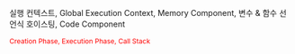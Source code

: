 실행 컨텍스트, Global Execution Context, Memory Component, 변수 & 함수 선언식 호이스팅, Code Component

<div style="color: red; font-size: 12px">
Creation Phase, Execution Phase, Call Stack
</div>
